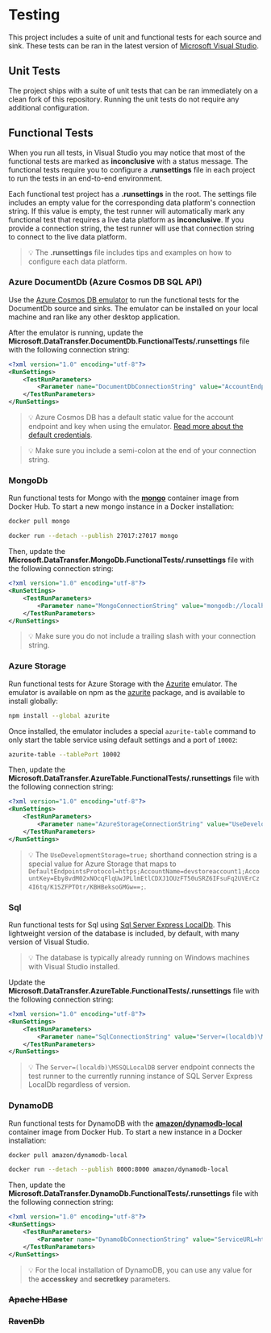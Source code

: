 # Testing

This project includes a suite of unit and functional tests for each source and sink. These tests can be ran in the latest version of [Microsoft Visual Studio][visual-studio].

## Unit Tests

The project ships with a suite of unit tests that can be ran immediately on a clean fork of this repository. Running the unit tests do not require any additional configuration.

## Functional Tests

When you run all tests, in Visual Studio you may notice that most of the functional tests are marked as **inconclusive** with a status message. The functional tests require you to configure a **.runsettings** file in each project to run the tests in an end-to-end environment.

Each functional test project has a **.runsettings** in the root. The settings file includes an empty value for the corresponding data platform's connection string. If this value is empty, the test runner will automatically mark any functional test that requires a live data platform as **inconclusive**. If you provide a connection string, the test runner will use that connection string to connect to the live data platform.

> 💡 The **.runsettings** file includes tips and examples on how to configure each data platform.

### Azure DocumentDb (Azure Cosmos DB SQL API)

Use the [Azure Cosmos DB emulator][azure-cosmos-db-emulator] to run the functional tests for the DocumentDb source and sinks. The emulator can be installed on your local machine and ran like any other desktop application.

After the emulator is running, update the **Microsoft.DataTransfer.DocumentDb.FunctionalTests/.runsettings** file with the following connection string:

```xml
<?xml version="1.0" encoding="utf-8"?>
<RunSettings>
    <TestRunParameters>
        <Parameter name="DocumentDbConnectionString" value="AccountEndpoint=https://localhost:8081;AccountKey=C2y6yDjf5/R+ob0N8A7Cgv30VRDJIWEHLM+4QDU5DE2nQ9nDuVTqobD4b8mGGyPMbIZnqyMsEcaGQy67XIw/Jw==;" />
    </TestRunParameters>
</RunSettings>
```

> 💡 Azure Cosmos DB has a default static value for the account endpoint and key when using the emulator. [Read more about the default credentials][azure-cosmos-db-emulator-credentials].

> 💡 Make sure you include a semi-colon at the end of your connection string.

### MongoDb

Run functional tests for Mongo with the **[mongo][mongo-docker]** container image from Docker Hub. To start a new mongo instance in a Docker installation:

```bash
docker pull mongo

docker run --detach --publish 27017:27017 mongo
```

Then, update the **Microsoft.DataTransfer.MongoDb.FunctionalTests/.runsettings** file with the following connection string:

```xml
<?xml version="1.0" encoding="utf-8"?>
<RunSettings>
    <TestRunParameters>
        <Parameter name="MongoConnectionString" value="mongodb://localhost:27017" />
    </TestRunParameters>
</RunSettings>
```

> 💡 Make sure you do not include a trailing slash with your connection string.

### Azure Storage

Run functional tests for Azure Storage with the [Azurite][azurite] emulator. The emulator is available on npm as the [azurite][azurite-npm] package, and is available to install globally:

```bash
npm install --global azurite
```

Once installed, the emulator includes a special ``azurite-table`` command to only start the table service using default settings and a port of ``10002``:

```bash
azurite-table --tablePort 10002
```

Then, update the **Microsoft.DataTransfer.AzureTable.FunctionalTests/.runsettings** file with the following connection string:

```xml
<?xml version="1.0" encoding="utf-8"?>
<RunSettings>
    <TestRunParameters>
        <Parameter name="AzureStorageConnectionString" value="UseDevelopmentStorage=true;" />
    </TestRunParameters>
</RunSettings>
```

> 💡 The ``UseDevelopmentStorage=true;`` shorthand connection string is a special value for Azure Storage that maps to ``DefaultEndpointsProtocol=https;AccountName=devstoreaccount1;AccountKey=Eby8vdM02xNOcqFlqUwJPLlmEtlCDXJ1OUzFT50uSRZ6IFsuFq2UVErCz4I6tq/K1SZFPTOtr/KBHBeksoGMGw==;``.

### Sql

Run functional tests for Sql using [Sql Server Express LocalDb][sql-express-localdb]. This lightweight version of the database is included, by default, with many version of Visual Studio.

> 💡 The database is typically already running on Windows machines with Visual Studio installed.

Update the **Microsoft.DataTransfer.AzureTable.FunctionalTests/.runsettings** file with the following connection string:

```xml
<?xml version="1.0" encoding="utf-8"?>
<RunSettings>
    <TestRunParameters>
        <Parameter name="SqlConnectionString" value="Server=(localdb)\MSSQLLocalDB;Integrated Security=true" />
    </TestRunParameters>
</RunSettings>
```

> 💡 The ``Server=(localdb)\MSSQLLocalDB`` server endpoint connects the test runner to the currently running instance of SQL Server Express LocalDb regardless of version.

### DynamoDB

Run functional tests for DynamoDB with the **[amazon/dynamodb-local][dynamodb-docker]** container image from Docker Hub. To start a new instance in a Docker installation:

```bash
docker pull amazon/dynamodb-local

docker run --detach --publish 8000:8000 amazon/dynamodb-local
```

Then, update the **Microsoft.DataTransfer.DynamoDb.FunctionalTests/.runsettings** file with the following connection string:

```xml
<?xml version="1.0" encoding="utf-8"?>
<RunSettings>
    <TestRunParameters>
        <Parameter name="DynamoDbConnectionString" value="ServiceURL=http://localhost:8000;AccessKey=anykeyvalue;SecretKey=anysecretvalue" />
    </TestRunParameters>
</RunSettings>
```

> 💡 For the local installation of DynamoDB, you can use any value for the **accesskey** and **secretkey** parameters.

### ~~Apache HBase~~

### ~~RavenDb~~

[azure-cosmos-db-emulator]: https://docs.microsoft.com/azure/cosmos-db/local-emulator
[azure-cosmos-db-emulator-credentials]: https://docs.microsoft.com/azure/cosmos-db/local-emulator#authenticate-requests
[azurite]: https://docs.microsoft.com/azure/storage/common/storage-use-azurite
[azurite-credentials]: https://docs.microsoft.com/azure/storage/common/storage-use-azurite?#well-known-storage-account-and-key
[azurite-npm]: https://www.npmjs.com/package/azurite
[dynamodb-docker]: https://hub.docker.com/r/amazon/dynamodb-local
[mongo-docker]: https://hub.docker.com/_/mongo
[sql-express-localdb]: https://docs.microsoft.com/sql/database-engine/configure-windows/sql-server-express-localdb
[visual-studio]: https://visualstudio.microsoft.com/

